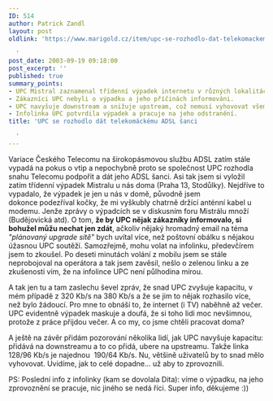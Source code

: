 ```yaml
---
ID: 514
author: Patrick Zandl
layout: post
oldlink: 'https://www.marigold.cz/item/upc-se-rozhodlo-dat-telekomackemu-adsl-sanci

  '
post_date: 2003-09-19 09:18:00
post_excerpt: ''
published: true
summary_points:
- UPC Mistral zaznamenal třídenní výpadek internetu v různých lokalitách.
- Zákazníci UPC nebyli o výpadku a jeho příčinách informováni.
- UPC navyšuje downstream a snižuje upstream, což nemusí vyhovovat všem.
- Infolinka UPC potvrdila výpadek a pracuje na jeho odstranění.
title: 'UPC se rozhodlo dát telekomáckému ADSL šanci

  '
---
```


<p>
Variace Českého Telecomu na širokopásmovou službu ADSL zatím stále vypadá na pokus o vtip a nepochybně proto se společnost UPC rozhodla snahu Telecomu podpořit a dát jeho ADSL šanci. Asi tak jsem si vyložil zatím třídenní výpadek Mistralu u nás doma (Praha 13, Stodůlky). Nejdříve to vypadalo, že výpadek je jen u nás v domě, původně jsem dokonce&#160;podezříval kočky, že mi vyškubly chatrně držící anténní kabel u modemu. Jenže zprávy o výpadcích se v diskusním foru Mistrálu množí (Budějovická atd). O tom, <STRONG>že by UPC nějak zákazníky informovalo, si bohužel můžu nechat jen zdát</STRONG>, ačkoliv nějaký hromadný email na téma <EM>"plánovaný upgrade sítě" </EM>bych uvítal více, než poštovní obálku s nějakou úžasnou UPC soutěží. Samozřejmě, mohu volat na infolinku, předevčírem jsem to zkoušel. Po deseti minutách volání z mobilu jsem se stále neprobojoval na operátora a tak jsem zavěsil, nešlo o zelenou linku a ze zkušenosti vím, že na infolince UPC není půlhodina mírou. </p>

<p>
A tak jen tu a tam zaslechu ševel zpráv, že snad UPC zvyšuje kapacitu, v mém případě z 320 Kb/s na 380 Kb/s a že se jim to nějak rozhasilo více, než bylo žádoucí. Pro mne to obnáší to, že internet (i TV) naběhně až večer. UPC evidentně výpadek maskuje a doufá, že si toho lidi moc nevšimnou, protože z práce přijdou večer. A co my, co jsme chtěli pracovat doma? </p>

<p>
A ještě na závěr přidám pozorování několika lidí, jak UPC navyšuje kapacitu: přidává na downstreamu a to co přidá, ubere na upstreamu. Takže linka 128/96 Kb/s je najednou &#160;190/64 Kb/s. Nu, většině uživatelů by to snad mělo vyhovovat. Uvidíme, jak to celé dopadne... už aby to zprovoznili.</p>

PS: Poslední info z infolinky (kam se dovolala Dita): víme o výpadku, na jeho zprovoznění se pracuje, nic jiného se nedá říci. Super info, děkujeme :))